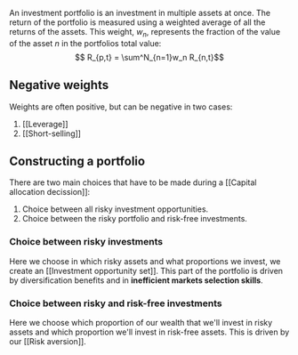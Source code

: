 An investment portfolio is an investment in multiple assets at once. The return of the portfolio is measured using a weighted average of all the returns of the assets. This weight, $w_n$, represents the fraction of the value of the asset $n$ in the portfolios total value:
$$ R_{p,t} = \sum^N_{n=1}w_n R_{n,t}$$
## Negative weights
Weights are often positive, but can be negative in two cases:
1. [[Leverage]]
2. [[Short-selling]]

## Constructing a portfolio
There are two main choices that have to be made during a [[Capital allocation decission]]:
1. Choice between all risky investment opportunities.
2. Choice between the risky portfolio and risk-free investments.
### Choice between risky investments
Here we choose in which risky assets and what proportions we invest, we create an [[Investment opportunity set]]. This part of the portfolio is driven by diversification benefits and in **inefficient markets selection skills**.
### Choice between risky and risk-free investments
Here we choose which proportion of our wealth that we'll invest in risky assets and which proportion we'll invest in risk-free assets. This is driven by our [[Risk aversion]].